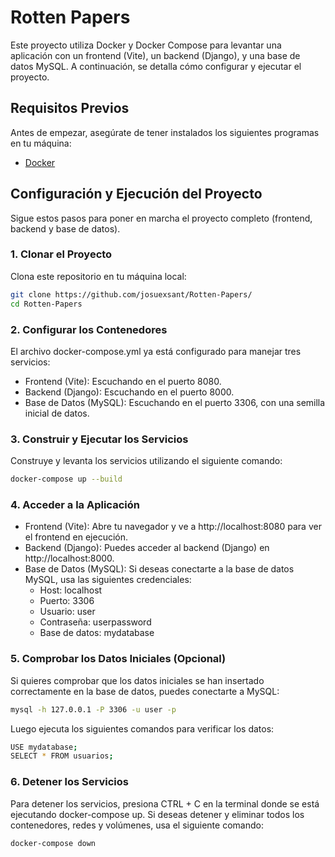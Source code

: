 # Rotten Papers

Este proyecto utiliza Docker y Docker Compose para levantar una aplicación con un frontend (Vite), un backend (Django), y una base de datos MySQL. A continuación, se detalla cómo configurar y ejecutar el proyecto.

## Requisitos Previos

Antes de empezar, asegúrate de tener instalados los siguientes programas en tu máquina:

- [Docker](https://www.docker.com/get-started)

## Configuración y Ejecución del Proyecto

Sigue estos pasos para poner en marcha el proyecto completo (frontend, backend y base de datos).

### 1. Clonar el Proyecto

Clona este repositorio en tu máquina local:

```bash
git clone https://github.com/josuexsant/Rotten-Papers/
cd Rotten-Papers
````
### 2. Configurar los Contenedores
El archivo docker-compose.yml ya está configurado para manejar tres servicios:

- Frontend (Vite): Escuchando en el puerto 8080.
- Backend (Django): Escuchando en el puerto 8000.
- Base de Datos (MySQL): Escuchando en el puerto 3306, con una semilla inicial de datos.

### 3. Construir y Ejecutar los Servicios
Construye y levanta los servicios utilizando el siguiente comando:

```bash
docker-compose up --build
````

### 4. Acceder a la Aplicación
- Frontend (Vite): Abre tu navegador y ve a http://localhost:8080 para ver el frontend en ejecución.
- Backend (Django): Puedes acceder al backend (Django) en http://localhost:8000.
- Base de Datos (MySQL): Si deseas conectarte a la base de datos MySQL, usa las siguientes credenciales:
  - Host: localhost
  - Puerto: 3306
  - Usuario: user
  - Contraseña: userpassword
  - Base de datos: mydatabase

### 5. Comprobar los Datos Iniciales (Opcional)
Si quieres comprobar que los datos iniciales se han insertado correctamente en la base de datos, puedes conectarte a MySQL:
```bash
mysql -h 127.0.0.1 -P 3306 -u user -p
```
Luego ejecuta los siguientes comandos para verificar los datos:
```bash
USE mydatabase;
SELECT * FROM usuarios;
```
### 6. Detener los Servicios
Para detener los servicios, presiona CTRL + C en la terminal donde se está ejecutando docker-compose up. Si deseas detener y eliminar todos los contenedores, redes y volúmenes, usa el siguiente comando:
```bash
docker-compose down
```
